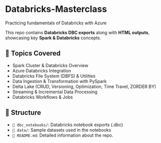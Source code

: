 # Databricks-Masterclass
Practicing fundamentals of Databricks with Azure 

This repo contains **Databricks DBC exports** along with **HTML outputs**, showcasing key **Spark & Databricks** concepts.  

## 📌 Topics Covered  

- Spark Cluster & Databricks Overview
- Azure Databricks Integration  
- Databricks File System (DBFS) & Utilities  
- Data Ingestion & Transformation with PySpark  
- Delta Lake (CRUD, Versioning, Optimization, Time Travel, ZORDER BY)  
- Streaming & Incremental Data Processing  
- Databricks Workflows & Jobs

## 📂 Structure

- `📁 dbc_notebooks/`: Databricks notebook exports (.dbc) 
- `📁 data/`: Sample datasets used in the notebooks 
- `📄 README.md`: Detailed information about the repo.
